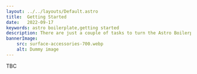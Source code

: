 ```yaml
---
layout: ../../layouts/Default.astro
title:  Getting Started
date:   2022-09-17
keywords: astro boilerplate,getting started
description: There are just a couple of tasks to turn the Astro Boilerplate into your own working website.
bannerImage:
    src: surface-accessories-700.webp
    alt: Dummy image
---
```


TBC